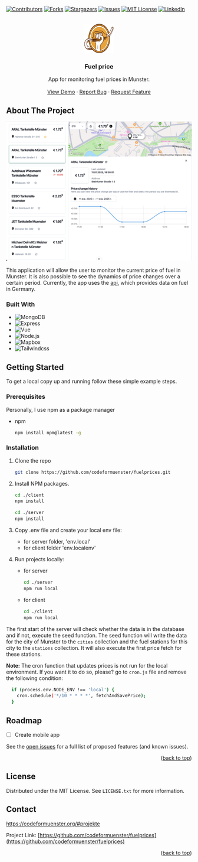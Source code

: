 <!-- Improved compatibility of back to top link: See: https://github.com/codeformuenster/fuelprices/pull/73 -->
<a id="readme-top"></a>


<!-- PROJECT SHIELDS -->
<!--
*** I'm using markdown "reference style" links for readability.
*** Reference links are enclosed in brackets [ ] instead of parentheses ( ).
*** See the bottom of this document for the declaration of the reference variables
*** for contributors-url, forks-url, etc. This is an optional, concise syntax you may use.
*** https://www.markdownguide.org/basic-syntax/#reference-style-links
-->
[![Contributors][contributors-shield]][contributors-url]
[![Forks][forks-shield]][forks-url]
[![Stargazers][stars-shield]][stars-url]
[![Issues][issues-shield]][issues-url]
[![MIT License][license-shield]][license-url]
[![LinkedIn][linkedin-shield]][linkedin-url]


<!-- PROJECT LOGO -->
<br />
<div align="center">
  <a href="https://github.com/codeformuenster/fuelprices">
    <img src="/logo.svg" alt="Logo" width="80" height="80">
  </a>

<h3 align="center">Fuel price</h3>
  <p align="center">
    App for monitoring fuel prices in Munster.
    <br />
    <br />
    <a href="https://fuelprices-1075.onrender.com/">View Demo</a>
    ·
    <a href="https://github.com/codeformuenster/fuelprices/issues/new?labels=bug&template=bug-report---.md">Report Bug</a>
    ·
    <a href="https://github.com/codeformuenster/fuelprices/issues/new?labels=enhancement&template=feature-request---.md">Request Feature</a>
  </p>
</div>

<!-- ABOUT THE PROJECT -->
## About The Project

[![Product Name Screen Shot][product-screenshot]](https://example.com)

This application will allow the user to monitor the current price of fuel in Munster. It is also possible to see the dynamics of price changes over a certain period.
Currently, the app uses the [api][api-url], which provides data on fuel in Germany.

### Built With

* ![MongoDB][MongoDB]
* ![Express][Express]
* ![Vue][Vue.js]
* ![Node.js][Node.js]
* ![Mapbox][Mapbox]
* ![Tailwindcss][Tailwindcss]

<!-- GETTING STARTED -->
## Getting Started

To get a local copy up and running follow these simple example steps.

### Prerequisites

Personally, I use npm as a package manager
* npm
  ```sh
  npm install npm@latest -g
  ```

### Installation

1. Clone the repo
   ```sh
   git clone https://github.com/codeformuenster/fuelprices.git
   ```
2. Install NPM packages. 
   ```sh
   cd ./client
   npm install
   ```

   ```sh
   cd ./server
   npm install
   ```

3. Copy .env file and create your local env file:
   - for server folder, 'env.local'
   - for client folder 'env.localenv'
5. Run projects locally:
   - for server
      ```sh
      cd ./server
      npm run local
      ```
   - for client
      ```sh
      cd ./client
      npm run local
      ```

The first start of the server will check whether the data is in the database and if not, execute the seed function. The seed function will write the data for the city of Munster to the `cities` collection and the fuel stations for this city to the `stations` collection.
It will also execute the first price fetch for these stations.

**Note:** The cron function that updates prices is not run for the local environment. If you want it to do so, please? go to `cron.js` file and remove the following condition:
```sh
  if (process.env.NODE_ENV !== 'local') {
    cron.schedule('*/10 * * * *', fetchAndSavePrice);
  }
```
<!-- ROADMAP -->
## Roadmap

- [ ] Create mobile app


See the [open issues](https://github.com/codeformuenster/fuelprices/issues) for a full list of proposed features (and known issues).

<p align="right">(<a href="#readme-top">back to top</a>)</p>

<!-- LICENSE -->
## License

Distributed under the MIT License. See `LICENSE.txt` for more information.

<!-- CONTACT -->
## Contact

https://codeformuenster.org/#projekte

Project Link: [https://github.com/codeformuenster/fuelprices](https://github.com/codeformuenster/fuelprices)

<p align="right">(<a href="#readme-top">back to top</a>)</p>

<!-- MARKDOWN LINKS & IMAGES -->
<!-- https://www.markdownguide.org/basic-syntax/#reference-style-links -->

[api-url]: https://www.benzinpreis-aktuell.de/
[demo-url]: https://fuelprices-1075.onrender.com

[contributors-shield]: https://img.shields.io/github/contributors/milk-2-dev/fuel-price?style=for-the-badge&color=othneildrew
[contributors-url]: https://github.com/codeformuenster/fuelprices/graphs/contributors

[forks-shield]: https://img.shields.io/github/forks/milk-2-dev/fuel-price?style=for-the-badge&color=%2340AEF0
[forks-url]: https://github.com/codeformuenster/fuelprices/network/members

[stars-shield]: https://img.shields.io/github/stars/milk-2-dev/fuel-price?style=for-the-badge&color=gold
[stars-url]: https://github.com/codeformuenster/fuelprices/stargazers

[issues-shield]: https://img.shields.io/github/issues/milk-2-dev/fuel-price?style=for-the-badge&color=red
[issues-url]: https://github.com/codeformuenster/fuelprices/issues

[license-shield]: https://img.shields.io/github/license/milk-2-dev/fuel-price?style=for-the-badge
[license-url]: https://github.com/codeformuenster/fuelprices/blob/master/LICENSE.txt

[linkedin-shield]: https://img.shields.io/badge/-LinkedIn-black.svg?style=for-the-badge&logo=linkedin&colorB=555
[linkedin-url]: https://www.linkedin.com/in/roman-klimov-b68baa150/

[product-screenshot]: /screenshot.png

[Node.js]: https://img.shields.io/badge/Node.js-35495E?style=for-the-badge&logo=nodedotjs&logoColor=4FC08D
[Express]: https://img.shields.io/badge/Express-35495E?style=for-the-badge&logo=express&logoColor=4FC08D
[MongoDB]: https://img.shields.io/badge/MongoDB-35495E?style=for-the-badge&logo=mongodb&logoColor=4FC08D

[Vue.js]: https://img.shields.io/badge/Vue.js-35495E?style=for-the-badge&logo=vuedotjs&logoColor=4FC08D
[Mapbox]: https://img.shields.io/badge/Mapbox-35495E?style=for-the-badge&logo=mapbox&logoColor=4FC08D
[Tailwindcss]: https://img.shields.io/badge/tailwindcss-35495E?style=for-the-badge&logo=tailwindcss&logoColor=4FC08D


